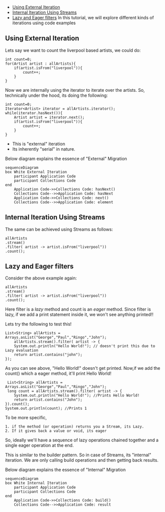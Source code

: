 - [Using External Iteration](#using-external-iteration)
- [Internal Iteration Using Streams](#internal-iteration-using-streams)
- [Lazy and Eager filters](#lazy-and-eager-filters)
In this tutorial, we will explore different kinds of iterations using code examples

## Using External Iteration
Lets say we want to count the liverpool based artists, we could do:
```
int count=0;
for(Artist artist : allArtists){
    if(artist.isFrom("liverpool")){
        count++;
    }
}
```
Now we are internally using the iterator to iterate over the artists.
So, technically under the hood, its doing the following:
```
int count=0;
Iterator<Artist> iterator = allArtists.iterator();
while(iterator.hasNext()){
    Artist artist = iterator.next();
    if(artist.isFrom("liverpool")){
        count++;
    }
}
```
- This is "external" iteration
- Its inherently "serial" in nature.

Below diagram explains the essence of "External" Migration
```mermaid
sequenceDiagram
box White External Iteration
    participant Application Code
    participant Collections Code
end 
    Application Code->>Collections Code: hasNext()
    Collections Code-->>Application Code: hasNext
    Application Code->>Collections Code: next()
    Collections Code-->>Application Code: element
```

## Internal Iteration Using Streams
The  same can be achieved using Streams as follows:
```
allArtists 
.stream()
.filter( artist -> artist.isFrom("liverpool"))
.count();
```
## Lazy and Eager filters
Consider the above example again:
```
allArtists 
.stream()
.filter( artist -> artist.isFrom("liverpool"))
.count();
```
Here filter is a  *lazy* method and count is an *eager* method.
Since filter is lazy, if we add a print statement inside it, we won't see anything printed!!

Lets try the following to test this!
```
List<String> allArtists = Arrays.asList("George","Paul","Ringo","John");
    allArtists.stream().filter( artist -> {
    System.out.println("Hello World!"); // doesn't print this due to Lazy evaluation
    return artist.contains("john");
});
```
As you can see above, "Hello World!" doesn't get printed.
Now,if we add the count() which a eager method, it'll print Hello World!

```
 List<String> allArtists = Arrays.asList("George","Paul","Ringo","John");
 long count = allArtists.stream().filter( artist -> {
    System.out.println("Hello World!"); //Prints Hello World!
    return artist.contains("John");
}).count();
System.out.println(count); //Prints 1
```

To be more specific, 

    1. if the method (or operation) returns you a Stream, its Lazy.
    2. If it gives back a value or void, its eager

So, ideally we'll have a sequence of lazy operations chained together and a single eager operation at the end.

This is similar to the builder pattern.
So in case of Streams, its "internal" iteration. 
We are only calling build operations and then getting back results.

Below diagram explains the essence of "Internal" Migration
```mermaid
sequenceDiagram
box White Internal Iteration
    participant Application Code
    participant Collections Code
end 
    Application Code->>Collections Code: build()
    Collections Code-->>Application Code: result
```

